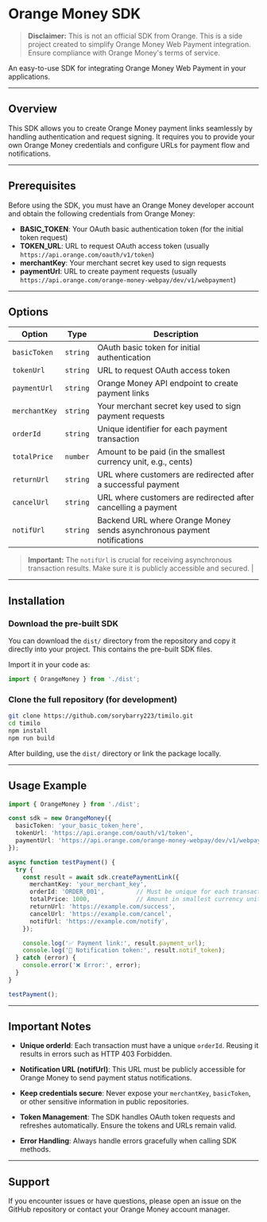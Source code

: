 # Orange Money SDK

> **Disclaimer:** This is not an official SDK from Orange. This is a side project created to simplify Orange Money Web Payment integration. Ensure compliance with Orange Money's terms of service.

An easy-to-use SDK for integrating Orange Money Web Payment in your applications.

---

## Overview

This SDK allows you to create Orange Money payment links seamlessly by handling authentication and request signing. It requires you to provide your own Orange Money credentials and configure URLs for payment flow and notifications.

---

## Prerequisites

Before using the SDK, you must have an Orange Money developer account and obtain the following credentials from Orange Money:

- **BASIC_TOKEN**: Your OAuth basic authentication token (for the initial token request)
- **TOKEN_URL**: URL to request OAuth access token (usually `https://api.orange.com/oauth/v1/token`)
- **merchantKey**: Your merchant secret key used to sign requests
- **paymentUrl**: URL to create payment requests (usually `https://api.orange.com/orange-money-webpay/dev/v1/webpayment`)



---

## Options

| Option        | Type    | Description                                                                                      |
|---------------|---------|------------------------------------------------------------------------------------------------|
| `basicToken`  | `string`| OAuth basic token for initial authentication                                                    |
| `tokenUrl`    | `string`| URL to request OAuth access token                                                               |
| `paymentUrl`  | `string`| Orange Money API endpoint to create payment links                                               |
| `merchantKey` | `string`| Your merchant secret key used to sign payment requests                                          |
| `orderId`     | `string`| Unique identifier for each payment transaction                                                  |
| `totalPrice`  | `number`| Amount to be paid (in the smallest currency unit, e.g., cents)                                 |
| `returnUrl`   | `string`| URL where customers are redirected after a successful payment                                   |
| `cancelUrl`   | `string`| URL where customers are redirected after cancelling a payment                                   |
| `notifUrl`    | `string`| Backend URL where Orange Money sends asynchronous payment notifications       

> **Important:** The `notifUrl` is crucial for receiving asynchronous transaction results. Make sure it is publicly accessible and secured.                   |

---

## Installation

### Download the pre-built SDK

You can download the `dist/` directory from the repository and copy it directly into your project. This contains the pre-built SDK files.

Import it in your code as:

```ts
import { OrangeMoney } from './dist';
```

### Clone the full repository (for development)

```bash
git clone https://github.com/sorybarry223/timilo.git
cd timilo
npm install
npm run build
```

After building, use the `dist/` directory or link the package locally.


---

## Usage Example

```ts
import { OrangeMoney } from './dist';

const sdk = new OrangeMoney({
  basicToken: 'your_basic_token_here',
  tokenUrl: 'https://api.orange.com/oauth/v1/token',
  paymentUrl: 'https://api.orange.com/orange-money-webpay/dev/v1/webpayment',
});

async function testPayment() {
  try {
    const result = await sdk.createPaymentLink({
      merchantKey: 'your_merchant_key',
      orderId: 'ORDER_001',         // Must be unique for each transaction
      totalPrice: 1000,             // Amount in smallest currency unit
      returnUrl: 'https://example.com/success',
      cancelUrl: 'https://example.com/cancel',
      notifUrl: 'https://example.com/notify',
    });

    console.log('✅ Payment link:', result.payment_url);
    console.log('🔔 Notification token:', result.notif_token);
  } catch (error) {
    console.error('❌ Error:', error);
  }
}

testPayment();
```

---

## Important Notes

- **Unique orderId**: Each transaction must have a unique `orderId`. Reusing it results in errors such as HTTP 403 Forbidden.

- **Notification URL (notifUrl)**: This URL must be publicly accessible for Orange Money to send payment status notifications.

- **Keep credentials secure**: Never expose your `merchantKey`, `basicToken`, or other sensitive information in public repositories.

- **Token Management**: The SDK handles OAuth token requests and refreshes automatically. Ensure the tokens and URLs remain valid.

- **Error Handling**: Always handle errors gracefully when calling SDK methods.

---

## Support

If you encounter issues or have questions, please open an issue on the GitHub repository or contact your Orange Money account manager.

